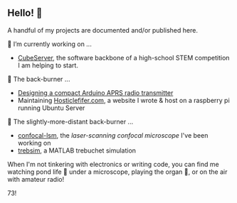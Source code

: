 ## Hello! 👋

A handful of my projects are documented and/or published here.

🔭 I’m currently working on ...
- [CubeServer](https://github.com/snorklerjoe/CubeServer), the software backbone of a high-school STEM competition I am helping to start.

🍳 The back-burner ...
- [Designing a compact Arduino APRS radio transmitter](https://github.com/snorklerjoe/aprs-weather-station)
- Maintaining [Hosticlefifer.com](https://www.hosticlefifer.com/blog), a website I wrote & host on a raspberry pi running Ubuntu Server

🥘 The slightly-more-distant back-burner ...
- [confocal-lsm](https://github.com/snorklerjoe/confocal-lsm), the _laser-scanning confocal microscope_ I've been working on
- [trebsim](https://github.com/snorklerjoe/trebsim), a MATLAB trebuchet simulation

When I'm not tinkering with electronics or writing code, you can find me watching pond life 🦠 under a microscope, playing the organ 🎵, or on the air with amateur radio!

73!
